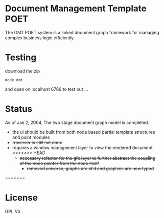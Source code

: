 Document Management Template POET
===

The DMT POET system is a linked document graph framework for managing complex business logic efficiently.

Testing
===
download the zip
```
node dmt 
```
and open on localhost 6789 to test out ... 

Status
===

As of Jan 2, 2004, The two stage document graph model is completed.  

- the ui should be built from both node based partial template structures and point modules
- ~~traverser is still not done~~
- requires a window management layer to view the rendered document
<<<<<<< HEAD
  - ~~necessary refactor for the gfx layer to further abstract the coupling of the node pointer from the node itself~~
    - ~~removed universe, graphs are id'd and graphics are now typed~~

=======

>>>>>>> 
License
===
GPL V3




